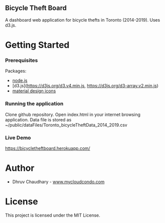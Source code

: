 ## Bicycle Theft Board

A dashboard web application for bicycle thefts in Toronto (2014-2019). Uses d3.js.

# Getting Started

### Prerequisites

Packages:

- [node.js](https://nodejs.org/en/)
- [d3.js](https://d3js.org/d3.v4.min.js, https://d3js.org/d3-array.v2.min.js)
- [material design icons](https://fonts.googleapis.com/icon?family=Material+Icons)

### Running the application

Clone github repository. Open index.html in your internet browsing application. Data file is stored as ~/public/dataFiles/Toronto_bicycleTheftData_2014_2019.csv

### Live Demo

https://bicycletheftboard.herokuapp.com/

# Author

- Dhruv Chaudhary - www.mycloudcondo.com

# License

This project is licensed under the MIT License.
